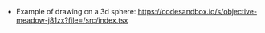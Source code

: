 - Example of drawing on a 3d sphere: https://codesandbox.io/s/objective-meadow-j81zx?file=/src/index.tsx